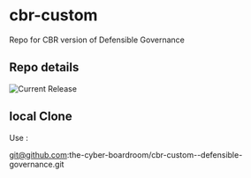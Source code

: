 # cbr-custom
Repo for CBR version of Defensible Governance 


## Repo details

![Current Release](https://img.shields.io/badge/release-v0.1.30-blue)

## local Clone

Use :

git@github.com:the-cyber-boardroom/cbr-custom--defensible-governance.git
